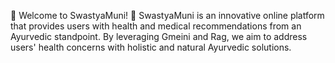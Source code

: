 🌿 Welcome to SwastyaMuni! 🌟
SwastyaMuni is an innovative online platform that provides users with health and medical recommendations from an Ayurvedic standpoint. By leveraging Gmeini and Rag, we aim to address users' health concerns with holistic and natural Ayurvedic solutions.
